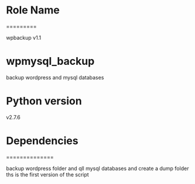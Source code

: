 # Role Name
=========

wpbackup v1.1

# wpmysql_backup
backup wordpress and mysql databases

# Python version
v2.7.6

# Dependencies
==============

backup wordpress folder and qll mysql databases and create a dump folder 
ths is the first version of the script 
